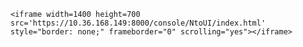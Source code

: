 <!DOCTYPE html>
<html>
<head>
	<META HTTP-EQUIV=”refresh” CONTENT=”4″>	
</head>	
<body>

	<iframe width=1400 height=700 src='https://10.36.168.149:8000/console/NtoUI/index.html' style="border: none;" frameborder="0" scrolling="yes"></iframe>

</body>
</html>
